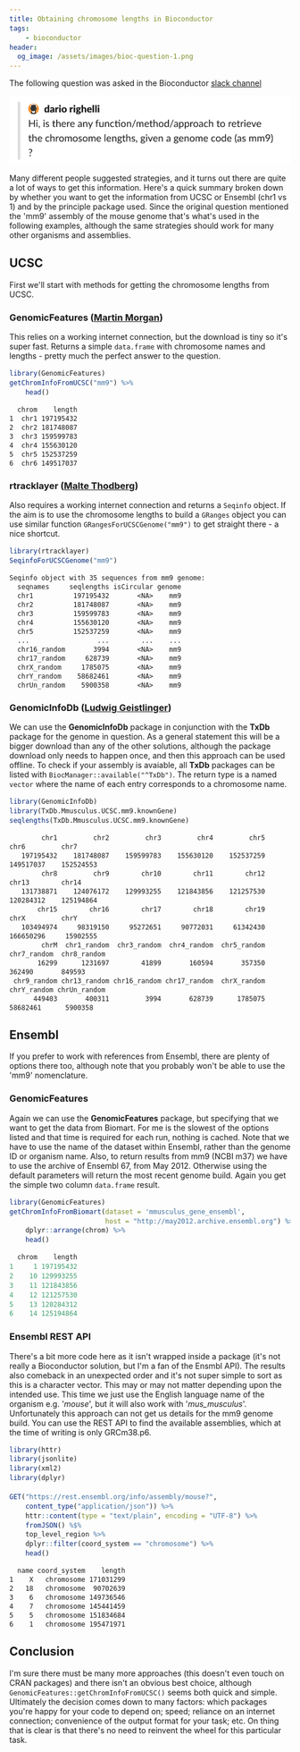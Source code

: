 ```yaml
---
title: Obtaining chromosome lengths in Bioconductor
tags:
    - bioconductor
header:
  og_image: /assets/images/bioc-question-1.png
---
```


The following question was asked in the Bioconductor [slack channel](https://community-bioc.slack.com/)

![](/assets/images/bioc-question-1.png "Is there any way to get the lengths of chromosomes given a genome name?")

Many different people suggested strategies, and it turns out there are quite a lot of ways to get this information.  Here's a quick summary broken down by whether you want to get the information from UCSC or Ensembl (chr1 vs 1) and by the principle package used.  Since the original question mentioned the 'mm9' assembly of the mouse genome that's what's used in the following examples, although the same strategies should work for many other organisms and assemblies.

## UCSC

First we'll start with methods for getting the chromosome lengths from UCSC.  

### **GenomicFeatures** ([Martin Morgan](https://community-bioc.slack.com/team/U37PBKU0K))

This relies on a working internet connection, but the download is tiny so it's super fast.  Returns a simple `data.frame` with chromosome names and lengths - pretty much the perfect answer to the question.

```r
library(GenomicFeatures)
getChromInfoFromUCSC("mm9") %>%
    head()
```

```
  chrom    length
1  chr1 197195432
2  chr2 181748087
3  chr3 159599783
4  chr4 155630120
5  chr5 152537259
6  chr6 149517037
```

### **rtracklayer** ([Malte Thodberg](https://community-bioc.slack.com/team/UCH2D62R4))

Also requires a working internet connection and returns a `Seqinfo` object.  If the aim is to use the chromosome lengths to build a `GRanges` object you can use similar function `GRangesForUCSCGenome("mm9")` to get straight there - a nice shortcut.

```r
library(rtracklayer)
SeqinfoForUCSCGenome("mm9")
```

```
Seqinfo object with 35 sequences from mm9 genome:
  seqnames     seqlengths isCircular genome
  chr1          197195432       <NA>    mm9
  chr2          181748087       <NA>    mm9
  chr3          159599783       <NA>    mm9
  chr4          155630120       <NA>    mm9
  chr5          152537259       <NA>    mm9
  ...                 ...        ...    ...
  chr16_random       3994       <NA>    mm9
  chr17_random     628739       <NA>    mm9
  chrX_random     1785075       <NA>    mm9
  chrY_random    58682461       <NA>    mm9
  chrUn_random    5900358       <NA>    mm9
```

### **GenomicInfoDb** ([Ludwig Geistlinger](https://community-bioc.slack.com/team/U5GEJCKJA))

We can use the **GenomicInfoDb** package in conjunction with the **TxDb** package for the genome in question.  As a general statement this will be a bigger download than any of the other solutions, although the package download only needs to happen once, and then this approach can be used offline.  To check if your assembly is avaiable, all **TxDb** packages can be listed with `BiocManager::available("^TxDb")`.  The return type is a named `vector` where the name of each entry corresponds to a chromosome name.

```r
library(GenomicInfoDb)
library(TxDb.Mmusculus.UCSC.mm9.knownGene)
seqlengths(TxDb.Mmusculus.UCSC.mm9.knownGene)
```

```
        chr1         chr2         chr3         chr4         chr5         chr6         chr7 
   197195432    181748087    159599783    155630120    152537259    149517037    152524553 
        chr8         chr9        chr10        chr11        chr12        chr13        chr14 
   131738871    124076172    129993255    121843856    121257530    120284312    125194864 
       chr15        chr16        chr17        chr18        chr19         chrX         chrY 
   103494974     98319150     95272651     90772031     61342430    166650296     15902555 
        chrM  chr1_random  chr3_random  chr4_random  chr5_random  chr7_random  chr8_random 
       16299      1231697        41899       160594       357350       362490       849593 
 chr9_random chr13_random chr16_random chr17_random  chrX_random  chrY_random chrUn_random 
      449403       400311         3994       628739      1785075     58682461      5900358 
```

## Ensembl

If you prefer to work with references from Ensembl, there are plenty of options there too, although note that you probably won't be able to use the 'mm9' nomenclature.  

### **GenomicFeatures**

Again we can use the **GenomicFeatures** package, but specifying that we want to get the data from Biomart.  For me is the slowest of the options listed and that time is required for each run, nothing is cached.  Note that we have to use the name of the dataset within Ensembl, rather than the genome ID or organism name.  Also, to return results from mm9 (NCBI m37) we have to use the archive of Ensembl 67, from May 2012.  Otherwise using the default parameters will return the most recent genome build. Again you get the simple two column `data.frame` result.

```r
library(GenomicFeatures)
getChromInfoFromBiomart(dataset = 'mmusculus_gene_ensembl',
                        host = "http://may2012.archive.ensembl.org") %>%
    dplyr::arrange(chrom) %>%
    head()
```

```r
  chrom    length
1     1 197195432
2    10 129993255
3    11 121843856
4    12 121257530
5    13 120284312
6    14 125194864
```

### Ensembl REST API

There's a bit more code here as it isn't wrapped inside a package (it's not really a Bioconductor solution, but I'm a fan of the Ensmbl API).  The results also comeback in an unexpected order and it's not super simple to sort as this is a character vector.  This may or may not matter depending upon the intended use.  This time we just use the English language name of the organism e.g. '*mouse*', but it will also work with '*mus_musculus*'.  Unfortunately this approach can not get us details for the mm9 genome build.  You can use the REST API to find the available assemblies, which at the time of writing is only GRCm38.p6.

```r
library(httr)
library(jsonlite)
library(xml2)
library(dplyr)

GET("https://rest.ensembl.org/info/assembly/mouse?", 
    content_type("application/json")) %>% 
    httr::content(type = "text/plain", encoding = "UTF-8") %>%
    fromJSON() %$%
    top_level_region %>%
    dplyr::filter(coord_system == "chromosome") %>%
    head()
```

```
  name coord_system    length
1    X   chromosome 171031299
2   18   chromosome  90702639
3    6   chromosome 149736546
4    7   chromosome 145441459
5    5   chromosome 151834684
6    1   chromosome 195471971
```

## Conclusion

I'm sure there must be many more approaches (this doesn't even touch on CRAN packages) and there isn't an obvious best choice, although `GenomicFeatures::getChromInfoFromUCSC()` seems both quick and simple.  Ultimately the decision comes down to many factors: which packages you're happy for your code to depend on; speed; reliance on an internet connection; convenience of the output format for your task; etc. On thing that is clear is that there's no need to reinvent the wheel for this particular task.